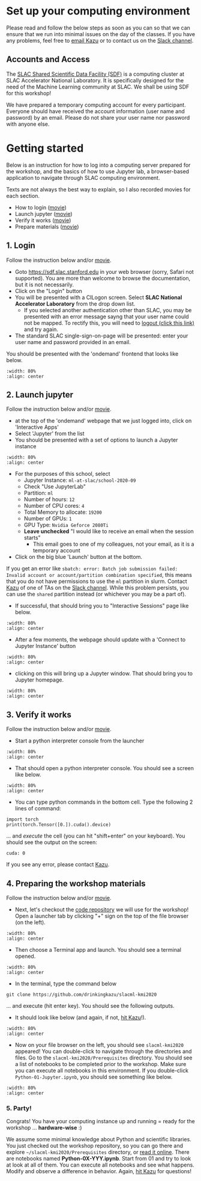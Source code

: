 # Set up your computing environment

Please read and follow the below steps as soon as you can so that we can ensure that we run into minimal issues on the day of the classes. If you have any problems, feel free to [email Kazu](mailto:kterao@slac.stanford.edu) or to contact us on the [Slack channel](https://kmi-2020.slack.com/app_redirect?channel=ta).

## Accounts and Access

The [SLAC Shared Scientific Data Facility (SDF)](https://sdf.slac.stanford.edu) is a computing cluster at SLAC Accelerator National Laboratory. It is specifically designed for the need of the Machine Learning community at SLAC. We shall be using SDF for this workshop!

We have prepared a temporary computing account for every participant. Everyone should have received the account information (user name and password) by an email. Please do not share your user name nor password with anyone else.

# Getting started

Below is an instruction for how to log into a computing server prepared for the workshop, and the basics of how to use Jupyter lab, a browser-based application to navigate through SLAC computing environment.

Texts are not always the best way to explain, so I also recorded movies for each section.
- How to login ([movie](https://stanford.zoom.us/rec/share/1I7HgP8pHT1NX-SgYHCxbnCtz2uW_pqXPfg1_sBJK7IhWbgo7_SwSqC5xSxIhHCo.ieafVKov0x66nksp?startTime=1605331094000))
- Launch jupyter ([movie](https://stanford.zoom.us/rec/share/1I7HgP8pHT1NX-SgYHCxbnCtz2uW_pqXPfg1_sBJK7IhWbgo7_SwSqC5xSxIhHCo.ieafVKov0x66nksp?startTime=1605331285000))
- Verify it works ([movie](https://stanford.zoom.us/rec/share/1I7HgP8pHT1NX-SgYHCxbnCtz2uW_pqXPfg1_sBJK7IhWbgo7_SwSqC5xSxIhHCo.ieafVKov0x66nksp?startTime=1605331894000))
- Prepare materials ([movie](https://stanford.zoom.us/rec/share/1I7HgP8pHT1NX-SgYHCxbnCtz2uW_pqXPfg1_sBJK7IhWbgo7_SwSqC5xSxIhHCo.ieafVKov0x66nksp?startTime=1605332085000))

## 1. Login
Follow the instruction below and/or [movie](https://stanford.zoom.us/rec/share/1I7HgP8pHT1NX-SgYHCxbnCtz2uW_pqXPfg1_sBJK7IhWbgo7_SwSqC5xSxIhHCo.ieafVKov0x66nksp?startTime=1605331094000).

* Goto https://sdf.slac.stanford.edu in your web browser (sorry, Safari not supported). You are more than welcome to browse the documentation, but it is not necessarily.
* Click on the "Login" button
* You will be presented with a CILogon screen. Select **SLAC National Accelerator Laboratory** from the drop down list.
  * If you selected another authentication other than SLAC, you may be presented with an error message sayng that your user name could not be mapped. To rectify this, you will need to [logout (click this link)](https://sdf.slac.stanford.edu/logout) and try again.
* The standard SLAC single-sign-on-page will be presented: enter your user name and password provided in an email.

You should be presented with the 'ondemand' frontend that looks like below.

```{image} figures/ondemand.png
:width: 80%
:align: center
```

## 2. Launch jupyter
Follow the instruction below and/or [movie](https://stanford.zoom.us/rec/share/1I7HgP8pHT1NX-SgYHCxbnCtz2uW_pqXPfg1_sBJK7IhWbgo7_SwSqC5xSxIhHCo.ieafVKov0x66nksp?startTime=1605331285000).

- at the top of the 'ondemand' webpage that we just logged into, click on 'Interactive Apps'
- Select 'Jupyter' from the list
- You should be presented with a set of options to launch a Jupyter instance

```{image} figures/ondemand_launcher.png
:width: 80%
:align: center
```

- For the purposes of this school, select
  - Jupyter Instance: `ml-at-slac/school-2020-09`
  - Check "Use JupyterLab"
  - Partition: `ml`
  - Number of hours: `12`
  - Number of CPU cores: `4`
  - Total Memory to allocate: `19200`
  - Number of GPUs: `1`
  - GPU Type: `Nvidia Geforce 2080Ti`
  - **Leave unchecked** "I would like to receive an email when the session starts"
    - This email goes to one of my colleagues, not your email, as it is a temporary account
- Click on the big blue 'Launch' button at the bottom.

If you get an error like `sbatch: error: Batch job submission failed: Invalid account or account/partition combination specified`, this means that you do not have permissions to use the `ml` partition in slurm. Contact [Kazu](mailto:kterao@slac.stanford.edu) of one of TAs on the [Slack channel](https://kmi-2020.slack.com/app_redirect?channel=ta). While this problem persists, you can use the `shared` partition instead (or whichever you may be a part of).


- If successful, that should bring you to "Interactive Sessions" page like below.

```{image} figures/jupyter_queued.png
:width: 80%
:align: center
```

- After a few moments, the webpage should update with a 'Connect to Jupyter Instance' button

```{image} figures/jupyter_running.png
:width: 80%
:align: center
```

- clicking on this will bring up a Jupyter window. That should bring you to Jupyter homepage.

```{image} figures/jupyter_login.png
:width: 80%
:align: center
```

## 3. Verify it works
Follow the instruction below and/or [movie](https://stanford.zoom.us/rec/share/1I7HgP8pHT1NX-SgYHCxbnCtz2uW_pqXPfg1_sBJK7IhWbgo7_SwSqC5xSxIhHCo.ieafVKov0x66nksp?startTime=1605331894000).

- Start a python interpreter console from the launcher

```{image} figures/jupyter_launcher_python.png
:width: 80%
:align: center
```

- That should open a python interpreter console. You should see a screen like below.

```{image} figures/jupyter_python.png
:width: 80%
:align: center
```

- You can type python commands in the bottom cell. Type the following 2 lines of command:
```
import torch
print(torch.Tensor([0.]).cuda().device)
```
... and _execute_ the cell (you can hit "shift+enter" on your keyboard). You should see the output on the screen:
```
cuda: 0
```
If you see any error, please contact [Kazu](mailto:kterao@slac.stanford.edu).

## 4. Preparing the workshop materials
Follow the instruction below and/or [movie](https://stanford.zoom.us/rec/share/1I7HgP8pHT1NX-SgYHCxbnCtz2uW_pqXPfg1_sBJK7IhWbgo7_SwSqC5xSxIhHCo.ieafVKov0x66nksp?startTime=1605332085000).

- Next, let's checkout the [code repository](https://github.com/drinkingkazu/slacml-kmi2020) we will use for the workshop! Open a launcher tab by clicking "+" sign on the top of the file browser (on the left).

```{image} figures/jupyter_launcher_launcher.png
:width: 80%
:align: center
```

- Then choose a Terminal app and launch. You should see a terminal opened.

```{image} figures/jupyter_terminal.png
:width: 80%
:align: center
```

- In the terminal, type the command below
```
git clone https://github.com/drinkingkazu/slacml-kmi2020
```
... and execute (hit enter key). You should see the following outputs.

- It should look like below (and again, if not, [hit Kazu](mailto:kterao@slac.stanford.edu)!).

```{image} figures/jupyter_git_cloned.png
:width: 80%
:align: center
```

- Now on your file browser on the left, you should see `slacml-kmi2020` appeared! You can double-click to navigate through the directories and files. Go to the `slacml-kmi2020/Prerequisites` directory. You should see a list of notebooks to be completed prior to the workshop. Make sure you can execute all notebooks in this environment. If you double-click `Python-01-Jupyter.ipynb`, you should see something like below.

```{image} figures/jupyter_notebook_opened.png
:width: 80%
:align: center
```

### 5. Party!

Congrats! You have your computing instance up and running = ready for the workshop ... **hardware-wise** :)

We assume some minimal knowledge about Python and scientific libraries. You just checked out the workshop repository, so you can go there and explore `~/slacml-kmi2020/Prerequisites` directory, or [read it online](/Prerequisites/README.md). There are notebooks named **Python-0X-YYY.ipynb**. Start from 01 and try to look at look at all of them. You can execute all notebooks and see what happens. Modify and observe a difference in behavior. Again, [hit Kazu](mailto:kterao@slac.stanford.edu) for questions!
